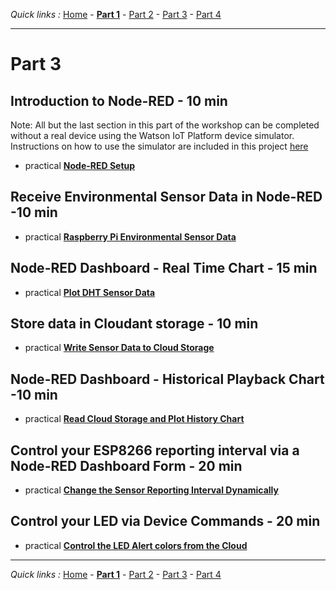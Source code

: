 *Quick links :*
[Home](/README.md) - [**Part 1**](/part1/README.md) - [Part 2](/part2/README.md) - [Part 3](/part3/README.md) - [Part 4](/part4/README.md)
***

# Part 3

## Introduction to Node-RED - 10 min

Note:  All but the last section in this part of the workshop can be completed without a real device using the Watson IoT Platform device simulator.  Instructions on how to use the simulator are included in this project [here](../Simulator/README.md)

- practical [**Node-RED Setup**](/part3/NODERED.md)

## Receive Environmental Sensor Data in Node-RED -10 min

- practical [**Raspberry Pi Environmental Sensor Data**](/part3/DHTDATA.md)

## Node-RED Dashboard - Real Time Chart - 15 min

- practical [**Plot DHT Sensor Data**](/part3/DASHBOARD.md)

## Store data in Cloudant storage - 10 min

- practical [**Write Sensor Data to Cloud Storage**](/part3/CLOUDANT.md)

## Node-RED Dashboard - Historical Playback Chart -10 min

- practical [**Read Cloud Storage and Plot History Chart**](/part3/HISTORY.md)

## Control your ESP8266 reporting interval via a Node-RED Dashboard Form - 20 min

- practical [**Change the Sensor Reporting Interval Dynamically**](/part3/INTERVAL.md)

## Control your LED via Device Commands - 20 min

- practical [**Control the LED Alert colors from the Cloud**](/part3/LED.md)

***
*Quick links :*
[Home](/README.md) - [**Part 1**](/part1/README.md) - [Part 2](/part2/README.md) - [Part 3](/part3/README.md) - [Part 4](/part4/README.md)
